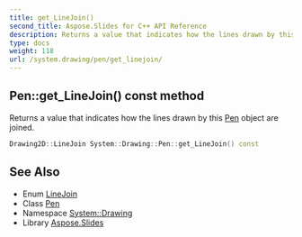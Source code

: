 ```yaml
---
title: get_LineJoin()
second_title: Aspose.Slides for C++ API Reference
description: Returns a value that indicates how the lines drawn by this Pen object are joined.
type: docs
weight: 118
url: /system.drawing/pen/get_linejoin/
---
```

## Pen::get_LineJoin() const method


Returns a value that indicates how the lines drawn by this [Pen](../) object are joined.

```cpp
Drawing2D::LineJoin System::Drawing::Pen::get_LineJoin() const
```

## See Also

* Enum [LineJoin](../../../system.drawing.drawing2d/linejoin/)
* Class [Pen](../)
* Namespace [System::Drawing](../../)
* Library [Aspose.Slides](../../../)